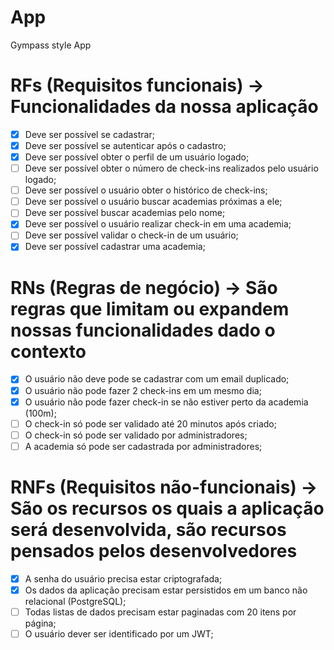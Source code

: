 # App

Gympass style App

# RFs (Requisitos funcionais) -> Funcionalidades da nossa aplicação

- [X] Deve ser possível se cadastrar;
- [X] Deve ser possível se autenticar após o cadastro;
- [X] Deve ser possível obter o perfil de um usuário logado;
- [ ] Deve ser possível obter o número de check-ins realizados pelo usuário logado;
- [ ] Deve ser possível o usuário obter o histórico de check-ins;
- [ ] Deve ser possível o usuário buscar academias próximas a ele;
- [ ] Deve ser possível buscar academias pelo nome;
- [X] Deve ser possível o usuário realizar check-in em uma academia;
- [ ] Deve ser possível validar o check-in de um usuário;
- [X] Deve ser possível cadastrar uma academia;

# RNs (Regras de negócio) -> São regras que limitam ou expandem nossas funcionalidades dado o contexto

- [X] O usuário não deve pode se cadastrar com um email duplicado;
- [X] O usuário não pode fazer 2 check-ins em um mesmo dia;
- [X] O usuário não pode fazer check-in se não estiver perto da academia (100m);
- [ ] O check-in só pode ser validado até 20 minutos após criado;
- [ ] O check-in só pode ser validado por administradores;
- [ ] A academia só pode ser cadastrada por administradores;

# RNFs (Requisitos não-funcionais) -> São os recursos os quais a aplicação será desenvolvida, são recursos pensados pelos desenvolvedores

- [X] A senha do usuário precisa estar criptografada;
- [X] Os dados da aplicação precisam estar persistidos em um banco não relacional (PostgreSQL);
- [ ] Todas listas de dados precisam estar paginadas com 20 itens por página;
- [ ] O usuário dever ser identificado por um JWT;